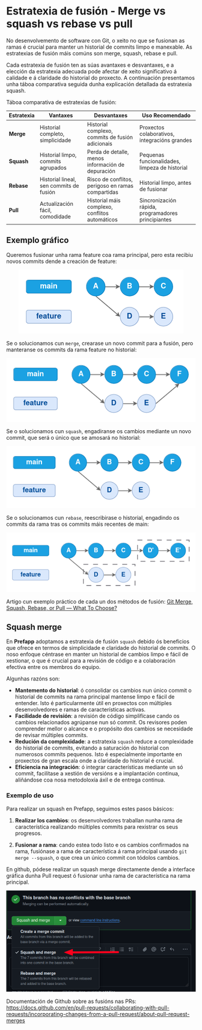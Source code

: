 
# Estratexia de fusión - Merge vs squash vs rebase vs pull

No desenvolvemento de software con Git, o xeito no que se fusionan as ramas é crucial para manter un historial de commits limpo e manexable. As estratexias de fusión máis comúns son merge, squash, rebase e pull.

Cada estratexia de fusión ten as súas avantaxes e desvantaxes, e a elección da estratexia adecuada pode afectar de xeito significativo á calidade e á claridade do historial do proxecto. A continuación presentamos unha táboa comparativa seguida dunha explicación detallada da estratexia squash.

Táboa comparativa de estratexias de fusión:

| Estratexia | Vantaxes                                | Desvantaxes                                          | Uso Recomendado                                      |
| ---------- | --------------------------------------- | ---------------------------------------------------- | ---------------------------------------------------- |
| **Merge**  | Historial completo, simplicidade        | Historial complexo, commits de fusión adicionais     | Proxectos colaborativos, integracións grandes       |
| **Squash** | Historial limpo, commits agrupados      | Perda de detalle, menos información de depuración  | Pequenas funcionalidades, limpeza de historial       |
| **Rebase** | Historial lineal, sen commits de fusión | Risco de conflitos, perigoso en ramas compartidas    | Historial limpo, antes de fusionar                   |
| **Pull**   | Actualización fácil, comodidade         | Historial máis complexo, conflitos automáticos       | Sincronización rápida, programadores principiantes |


## Exemplo gráfico

Queremos fusionar unha rama feature coa rama principal, pero esta recibiu novos commits dende a creación de feature:

<div style="text-align: center;">
  <div style="margin: 0 auto;">

![](../_media/03_prefapp_methodology/git-branch.png)

  </div>
</div>

Se o solucionamos cun `merge`, crearase un novo commit para a fusión, pero manteranse os commits da rama feature no historial:

<div style="text-align: center;">
  <div style="margin: 0 auto;">

![](../_media/03_prefapp_methodology/git-merge.png)

  </div>
</div>

Se o solucionamos cun `squash`, engadiranse os cambios mediante un novo commit, que será o único que se amosará no historial:

<div style="text-align: center;">
  <div style="margin: 0 auto;">

![](../_media/03_prefapp_methodology/git-squash.png)

  </div>
</div>

Se o solucionamos cun `rebase`, reescribirase o historial, engadindo os commits da rama tras os commits máis recentes de main:

<div style="text-align: center;">
  <div style="margin: 0 auto;">

![](../_media/03_prefapp_methodology/git-rebase.png)

  </div>
</div>

Artigo cun exemplo práctico de cada un dos métodos de fusión: [Git Merge, Squash, Rebase, or Pull — What To Choose?](https://betterprogramming.pub/git-merge-squash-rebase-or-pull-what-to-choose-50b331d3e7c1)

## Squash merge

En **Prefapp** adoptamos a estratexia de fusión `squash` debido ós beneficios que ofrece en termos de simplicidade e claridade do historial de commits. O noso enfoque céntrase en manter un historial de cambios limpo e fácil de xestionar, o que é crucial para a revisión de código e a colaboración efectiva entre os membros do equipo.

Algunhas razóns son:
- **Mantemento do historial**: ó consolidar os cambios nun único commit o historial de commits na rama principal mantense limpo e fácil de entender. Isto é particularmente útil en proxectos con múltiples desenvolvedores e ramas de características activas.
- **Facilidade de revisión**: a revisión de código simplifícase cando os cambios relacionados agrúpanse nun só commit. Os revisores poden comprender mellor o alcance e o propósito dos cambios se necesidade de revisar múltiples commits.
- **Redución da complexidade**: a estratexia `squash` reduce a complexidade do historial de commits, evitando a saturación do historial con numerosos commits pequenos. Isto é especialmente importante en proxectos de gran escala onde a claridade do historial é crucial.
- **Eficiencia na integración**: ó integrar características mediante un só commit, facilítase a xestión de versións e a implantación continua, aliñándose coa nosa metodoloxía áxil e de entrega continua.

### Exemplo de uso

Para realizar un squash en Prefapp, seguimos estes pasos básicos:


1. **Realizar los cambios**: os desenvolvedores traballan nunha rama de característica realizando múltiples commits para rexistrar os seus progresos.

2. **Fusionar a rama**: cando estea todo listo e os cambios confirmados na rama, fusiónase a rama de característica á rama principal usando `git merge --squash`, o que crea un único commit con tódolos cambios.

En github, pódese realizar un squash merge directamente dende a interface gráfica dunha Pull request ó fusionar unha rama de característica na rama principal.

<div style="text-align: center;">
  <div style="margin: 0 auto;">

![](../_media/03_prefapp_methodology/squash_merge.png)

  </div>
</div>

Documentación de Github sobre as fusións nas PRs: https://docs.github.com/en/pull-requests/collaborating-with-pull-requests/incorporating-changes-from-a-pull-request/about-pull-request-merges
